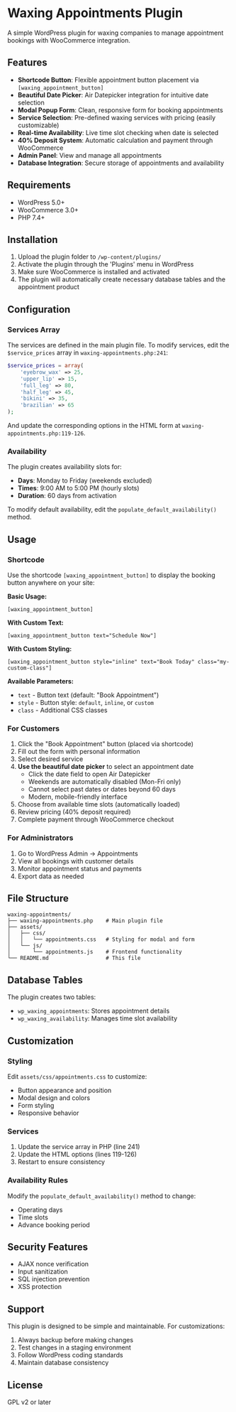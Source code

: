 # Waxing Appointments Plugin

A simple WordPress plugin for waxing companies to manage appointment bookings with WooCommerce integration.

## Features

- **Shortcode Button**: Flexible appointment button placement via `[waxing_appointment_button]`
- **Beautiful Date Picker**: Air Datepicker integration for intuitive date selection
- **Modal Popup Form**: Clean, responsive form for booking appointments
- **Service Selection**: Pre-defined waxing services with pricing (easily customizable)
- **Real-time Availability**: Live time slot checking when date is selected
- **40% Deposit System**: Automatic calculation and payment through WooCommerce
- **Admin Panel**: View and manage all appointments
- **Database Integration**: Secure storage of appointments and availability

## Requirements

- WordPress 5.0+
- WooCommerce 3.0+
- PHP 7.4+

## Installation

1. Upload the plugin folder to `/wp-content/plugins/`
2. Activate the plugin through the 'Plugins' menu in WordPress
3. Make sure WooCommerce is installed and activated
4. The plugin will automatically create necessary database tables and the appointment product

## Configuration

### Services Array

The services are defined in the main plugin file. To modify services, edit the `$service_prices` array in `waxing-appointments.php:241`:

```php
$service_prices = array(
    'eyebrow_wax' => 25,
    'upper_lip' => 15,
    'full_leg' => 80,
    'half_leg' => 45,
    'bikini' => 35,
    'brazilian' => 65
);
```

And update the corresponding options in the HTML form at `waxing-appointments.php:119-126`.

### Availability

The plugin creates availability slots for:
- **Days**: Monday to Friday (weekends excluded)
- **Times**: 9:00 AM to 5:00 PM (hourly slots)
- **Duration**: 60 days from activation

To modify default availability, edit the `populate_default_availability()` method.

## Usage

### Shortcode

Use the shortcode `[waxing_appointment_button]` to display the booking button anywhere on your site:

**Basic Usage:**
```
[waxing_appointment_button]
```

**With Custom Text:**
```
[waxing_appointment_button text="Schedule Now"]
```

**With Custom Styling:**
```
[waxing_appointment_button style="inline" text="Book Today" class="my-custom-class"]
```

**Available Parameters:**
- `text` - Button text (default: "Book Appointment")
- `style` - Button style: `default`, `inline`, or `custom`
- `class` - Additional CSS classes

### For Customers

1. Click the "Book Appointment" button (placed via shortcode)
2. Fill out the form with personal information
3. Select desired service
4. **Use the beautiful date picker** to select an appointment date
   - Click the date field to open Air Datepicker
   - Weekends are automatically disabled (Mon-Fri only)
   - Cannot select past dates or dates beyond 60 days
   - Modern, mobile-friendly interface
5. Choose from available time slots (automatically loaded)
6. Review pricing (40% deposit required)
7. Complete payment through WooCommerce checkout

### For Administrators

1. Go to WordPress Admin → Appointments
2. View all bookings with customer details
3. Monitor appointment status and payments
4. Export data as needed

## File Structure

```
waxing-appointments/
├── waxing-appointments.php    # Main plugin file
├── assets/
│   ├── css/
│   │   └── appointments.css   # Styling for modal and form
│   └── js/
│       └── appointments.js    # Frontend functionality
└── README.md                  # This file
```

## Database Tables

The plugin creates two tables:

- `wp_waxing_appointments`: Stores appointment details
- `wp_waxing_availability`: Manages time slot availability

## Customization

### Styling

Edit `assets/css/appointments.css` to customize:
- Button appearance and position
- Modal design and colors
- Form styling
- Responsive behavior

### Services

1. Update the service array in PHP (line 241)
2. Update the HTML options (lines 119-126)
3. Restart to ensure consistency

### Availability Rules

Modify the `populate_default_availability()` method to change:
- Operating days
- Time slots
- Advance booking period

## Security Features

- AJAX nonce verification
- Input sanitization
- SQL injection prevention
- XSS protection

## Support

This plugin is designed to be simple and maintainable. For customizations:

1. Always backup before making changes
2. Test changes in a staging environment
3. Follow WordPress coding standards
4. Maintain database consistency

## License

GPL v2 or later